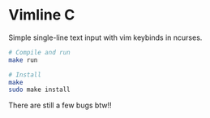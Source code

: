 # Vimline C

Simple single-line text input with vim keybinds in ncurses.

```sh
# Compile and run
make run

# Install
make
sudo make install
```

There are still a few bugs btw!!

